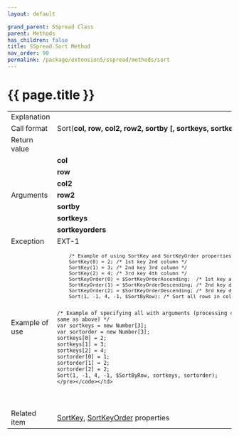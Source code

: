 ```yaml
---
layout: default

grand_parent: SSpread Class
parent: Methods
has_children: false
title: SSpread.Sort Method
nav_order: 90
permalink: /package/extension5/sspread/methods/sort
---
```

# {{ page.title }}

<table>
  <tr>
    <td>Explanation</td>
    <td colspan="2"></td>
  </tr>
  <tr>
    <td>Call format</td>
    <td colspan="2">Sort(<b>col, row, col2, row2, sortby [, sortkeys, sortkeyorders]</b>)</td>
  </tr>
  <tr>
    <td>Return value</td>
    <td colspan="2"></td>
  </tr>  
  <tr>
    <td rowspan="7">Arguments</td>
    <td><b>col</b></td>
    <td></td>
  </tr>
  <tr>
    <td><b>row</b></td>
    <td></td>
  </tr>
  <tr>
    <td><b>col2</b></td>
    <td></td>
  </tr>
  <tr>
    <td><b>row2</b></td>
    <td></td>
  </tr>
  <tr>
    <td><b>sortby</b></td>
    <td></td>
  </tr>
  <tr>
    <td><b>sortkeys</b></td>
    <td></td>
  </tr>
  <tr>
    <td><b>sortkeyorders</b></td>
    <td></td>
  </tr>
  <tr>
    <td>Exception</td>
    <td>EXT-1</td>
    <td></td>
  </tr>
  <tr>
    <td>Example of use</td>
    <td colspan="2"><code><pre>
    /* Example of using SortKey and SortKeyOrder properties */
    SortKey(0) = 2; /* 1st key 2nd column */
    SortKey(1) = 3; /* 2nd key 3rd column */
    SortKey(2) = 4; /* 3rd key 4th column */
    SortKeyOrder(0) = $SortKeyOrderAscending;  /* 1st key ascending order */
    SortKeyOrder(1) = $SortKeyOrderDescending; /* 2nd key descending order */
    SortKeyOrder(2) = $SortKeyOrderDescending; /* 3rd key descending order */
    Sort(1, -1, 4, -1, $SortByRow); /* Sort all rows in columns 1 to 4 */
    
    /* Example of specifying all with arguments (processing content is the same as above) */
    var sortkeys = new Number[3];
    var sortorder = new Number[3];
    sortkeys[0] = 2;
    sortkeys[1] = 3;
    sortkeys[2] = 4;
    sortorder[0] = 1;
    sortorder[1] = 2;
    sortorder[2] = 2;
    Sort(1, -1, 4, -1, $SortByRow, sortkeys, sortorder);
    </pre></code></td>
  </tr>
  <tr>
    <td>Related item</td>
    <td colspan="2"><a href="/package/extension5/sspread/properties/sortkey">SortKey</a>, <a href="/package/extension5/sspread/properties/sortkeyorder">SortKeyOrder</a> properties</td>
  </tr>
</table>
